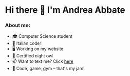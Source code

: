 # Hi there 👋 I'm Andrea Abbate

### About me:
- 🎓 Computer Science student
- 🍝 Italian coder
- 🖥️ Working on my website
- 🦉 Certified night owl
- 📫 Want to text me? Click [here](mailto:andymatty36@gmail.com)
- 👾 Code, game, gym – that's my jam!


